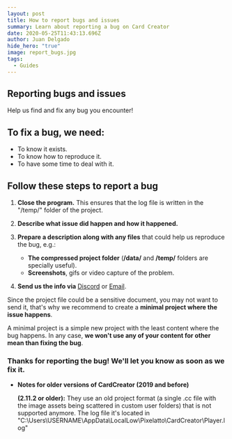 ```yaml
---
layout: post
title: How to report bugs and issues
summary: Learn about reporting a bug on Card Creator
date: 2020-05-25T11:43:13.696Z
author: Juan Delgado
hide_hero: "true"
image: report_bugs.jpg
tags:
  - Guides
---
```

## Reporting bugs and issues

Help us find and fix any bug you encounter!

## To fix a bug, we need:

* To know it exists.
* To know how to reproduce it.
* To have some time to deal with it.

## Follow these steps to report a bug

1. **Close the program.** This ensures that the log file is written in the "/temp/" folder of the project.
2. **Describe what issue did happen and how it happened.**
3. **Prepare a description along with any files** that could help us reproduce the bug, e.g.:

   * **The compressed project folder** (**/data/** and **/temp/** folders are specially useful).
   * **Screenshots**, gifs or video capture of the problem.
4. **Send us the info via** [Discord](https://steamcommunity.com/linkfilter/?url=https://discord.com/invite/pixelatto) or [Email](mailto:support@pixelatto.com).

Since the project file could be a sensitive document, you may not want to send it, that's why we recommend to create a **minimal project where the issue happens**.

A minimal project is a simple new project with the least content where the bug happens. In any case, **we won't use any of your content for other mean than fixing the bug**.

### Thanks for reporting the bug! We'll let you know as soon as we fix it.

* **Notes for older versions of CardCreator (2019 and before)**

    **(2.11.2 or older):** They use an old project format (a single .cc file with the image assets being scattered in custom user folders) that is not supported anymore. The log file it's located in "C:\Users\USERNAME\AppData\LocalLow\Pixelatto\CardCreator\Player.log"
